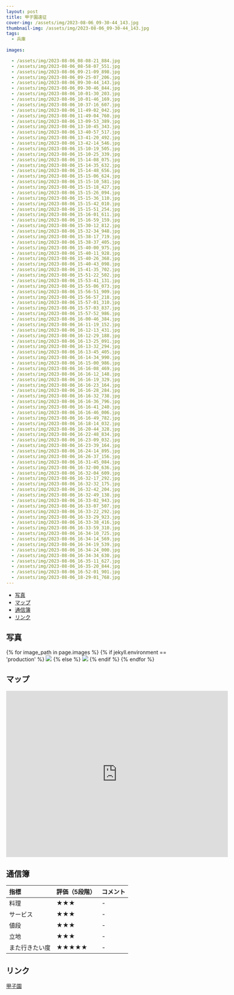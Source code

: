```yaml
---
layout: post
title: 甲子園遠征
cover-img: /assets/img/2023-08-06_09-30-44_143.jpg
thumbnail-img: /assets/img/2023-08-06_09-30-44_143.jpg
tags:
  - 兵庫
  
images:  

  - /assets/img/2023-08-06_08-08-21_884.jpg
  - /assets/img/2023-08-06_08-58-07_551.jpg
  - /assets/img/2023-08-06_09-21-09_898.jpg
  - /assets/img/2023-08-06_09-25-07_206.jpg
  - /assets/img/2023-08-06_09-30-44_143.jpg
  - /assets/img/2023-08-06_09-30-46_844.jpg
  - /assets/img/2023-08-06_10-01-30_203.jpg
  - /assets/img/2023-08-06_10-01-46_169.jpg
  - /assets/img/2023-08-06_10-37-16_607.jpg
  - /assets/img/2023-08-06_11-49-02_042.jpg
  - /assets/img/2023-08-06_11-49-04_760.jpg
  - /assets/img/2023-08-06_13-09-53_389.jpg
  - /assets/img/2023-08-06_13-10-45_343.jpg
  - /assets/img/2023-08-06_13-40-57_517.jpg
  - /assets/img/2023-08-06_13-41-20_492.jpg
  - /assets/img/2023-08-06_13-42-14_546.jpg
  - /assets/img/2023-08-06_15-10-19_505.jpg
  - /assets/img/2023-08-06_15-10-25_339.jpg
  - /assets/img/2023-08-06_15-14-08_075.jpg
  - /assets/img/2023-08-06_15-14-35_632.jpg
  - /assets/img/2023-08-06_15-14-48_656.jpg
  - /assets/img/2023-08-06_15-15-06_624.jpg
  - /assets/img/2023-08-06_15-15-10_581.jpg
  - /assets/img/2023-08-06_15-15-18_427.jpg
  - /assets/img/2023-08-06_15-15-26_094.jpg
  - /assets/img/2023-08-06_15-15-36_110.jpg
  - /assets/img/2023-08-06_15-15-42_010.jpg
  - /assets/img/2023-08-06_15-15-51_254.jpg
  - /assets/img/2023-08-06_15-16-01_611.jpg
  - /assets/img/2023-08-06_15-16-59_159.jpg
  - /assets/img/2023-08-06_15-30-12_812.jpg
  - /assets/img/2023-08-06_15-32-34_948.jpg
  - /assets/img/2023-08-06_15-38-17_719.jpg
  - /assets/img/2023-08-06_15-38-37_405.jpg
  - /assets/img/2023-08-06_15-40-00_975.jpg
  - /assets/img/2023-08-06_15-40-11_928.jpg
  - /assets/img/2023-08-06_15-40-26_368.jpg
  - /assets/img/2023-08-06_15-40-43_098.jpg
  - /assets/img/2023-08-06_15-41-35_702.jpg
  - /assets/img/2023-08-06_15-51-22_502.jpg
  - /assets/img/2023-08-06_15-53-41_131.jpg
  - /assets/img/2023-08-06_15-55-06_073.jpg
  - /assets/img/2023-08-06_15-56-51_909.jpg
  - /assets/img/2023-08-06_15-56-57_218.jpg
  - /assets/img/2023-08-06_15-57-01_310.jpg
  - /assets/img/2023-08-06_15-57-03_837.jpg
  - /assets/img/2023-08-06_15-57-52_986.jpg
  - /assets/img/2023-08-06_16-00-46_384.jpg
  - /assets/img/2023-08-06_16-11-19_152.jpg
  - /assets/img/2023-08-06_16-12-13_431.jpg
  - /assets/img/2023-08-06_16-12-29_188.jpg
  - /assets/img/2023-08-06_16-13-25_091.jpg
  - /assets/img/2023-08-06_16-13-32_294.jpg
  - /assets/img/2023-08-06_16-13-45_405.jpg
  - /assets/img/2023-08-06_16-14-34_990.jpg
  - /assets/img/2023-08-06_16-15-00_986.jpg
  - /assets/img/2023-08-06_16-16-08_469.jpg
  - /assets/img/2023-08-06_16-16-12_148.jpg
  - /assets/img/2023-08-06_16-16-19_329.jpg
  - /assets/img/2023-08-06_16-16-23_164.jpg
  - /assets/img/2023-08-06_16-16-28_284.jpg
  - /assets/img/2023-08-06_16-16-32_738.jpg
  - /assets/img/2023-08-06_16-16-36_796.jpg
  - /assets/img/2023-08-06_16-16-41_240.jpg
  - /assets/img/2023-08-06_16-16-46_006.jpg
  - /assets/img/2023-08-06_16-16-49_782.jpg
  - /assets/img/2023-08-06_16-18-14_032.jpg
  - /assets/img/2023-08-06_16-20-44_328.jpg
  - /assets/img/2023-08-06_16-22-48_834.jpg
  - /assets/img/2023-08-06_16-23-09_032.jpg
  - /assets/img/2023-08-06_16-23-39_164.jpg
  - /assets/img/2023-08-06_16-24-14_895.jpg
  - /assets/img/2023-08-06_16-26-37_156.jpg
  - /assets/img/2023-08-06_16-31-45_084.jpg
  - /assets/img/2023-08-06_16-32-00_636.jpg
  - /assets/img/2023-08-06_16-32-04_609.jpg
  - /assets/img/2023-08-06_16-32-17_292.jpg
  - /assets/img/2023-08-06_16-32-32_175.jpg
  - /assets/img/2023-08-06_16-32-42_204.jpg
  - /assets/img/2023-08-06_16-32-49_138.jpg
  - /assets/img/2023-08-06_16-33-02_943.jpg
  - /assets/img/2023-08-06_16-33-07_507.jpg
  - /assets/img/2023-08-06_16-33-22_292.jpg
  - /assets/img/2023-08-06_16-33-29_923.jpg
  - /assets/img/2023-08-06_16-33-38_416.jpg
  - /assets/img/2023-08-06_16-33-59_310.jpg
  - /assets/img/2023-08-06_16-34-10_725.jpg
  - /assets/img/2023-08-06_16-34-14_569.jpg
  - /assets/img/2023-08-06_16-34-19_539.jpg
  - /assets/img/2023-08-06_16-34-24_000.jpg
  - /assets/img/2023-08-06_16-34-34_630.jpg
  - /assets/img/2023-08-06_16-35-11_627.jpg
  - /assets/img/2023-08-06_16-35-20_844.jpg
  - /assets/img/2023-08-06_16-52-01_901.jpg
  - /assets/img/2023-08-06_18-29-01_768.jpg
---
```




<!-- TOC -->

- [写真](#写真)
- [マップ](#マップ)
- [通信簿](#通信簿)
- [リンク](#リンク)

<!-- /TOC -->

## 写真

{% for image_path in page.images %}
{% if jekyll.environment == 'production' %}
<img src="https://raw.githubusercontent.com/taira1117/fukuyama_izakaya/master/{{ image_path }}">
{% else %}
<img src="{{ image_path }}">
{% endif %}
{% endfor %}

## マップ

<iframe src="https://www.google.com/maps/embed?pb=!1m18!1m12!1m3!1d6558.76731932665!2d135.35402384980128!3d34.720722510104544!2m3!1f0!2f0!3f0!3m2!1i1024!2i768!4f13.1!3m3!1m2!1s0x6000edf1387e89dd%3A0xf7ee73ca3934be5b!2z6Ziq56We55Sy5a2Q5ZyS55CD5aC0!5e0!3m2!1sja!2sjp!4v1695019888072!5m2!1sja!2sjp" width="600" height="450" style="border:0;" allowfullscreen="" loading="lazy" referrerpolicy="no-referrer-when-downgrade"></iframe>

## 通信簿

| 指標 | 評価（5段階） | コメント |
| :------ |:--- | :--- |
| 料理 | ★★★ | - |
| サービス | ★★★ | - |
| 値段 | ★★★ | - |
| 立地 | ★★★ | - |
| また行きたい度 | ★★★★★ | - |

## リンク

[甲子園](https://www.hanshin.co.jp/koshien/)